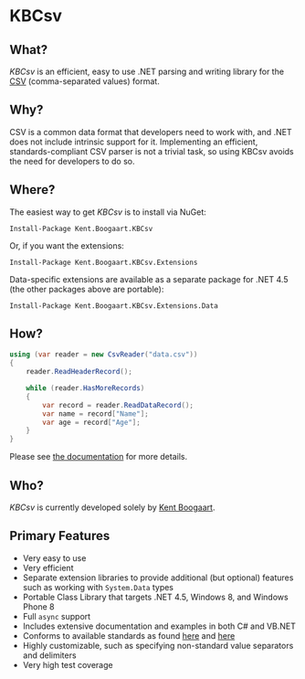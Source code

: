 # KBCsv

## What?

*KBCsv* is an efficient, easy to use .NET parsing and writing library for the [CSV](http://en.wikipedia.org/wiki/Comma-separated_values) (comma-separated values) format.

## Why?

CSV is a common data format that developers need to work with, and .NET does not include intrinsic support for it. Implementing an efficient, standards-compliant CSV parser is not a trivial task, so using KBCsv avoids the need for developers to do so.

## Where?

The easiest way to get *KBCsv* is to install via NuGet:

```
Install-Package Kent.Boogaart.KBCsv
```

Or, if you want the extensions:

```
Install-Package Kent.Boogaart.KBCsv.Extensions
```

Data-specific extensions are available as a separate package for .NET 4.5 (the other packages above are portable):

```
Install-Package Kent.Boogaart.KBCsv.Extensions.Data
```

## How?

```C#
using (var reader = new CsvReader("data.csv"))
{
    reader.ReadHeaderRecord();

    while (reader.HasMoreRecords)
    {
        var record = reader.ReadDataRecord();
        var name = record["Name"];
        var age = record["Age"];
    }
}
```

Please see [the documentation](Doc/overview.md) for more details.

## Who?

*KBCsv* is currently developed solely by [Kent Boogaart](http://kent-boogaart.com/).

## Primary Features

* Very easy to use
* Very efficient
* Separate extension libraries to provide additional (but optional) features such as working with `System.Data` types
* Portable Class Library that targets .NET 4.5, Windows 8, and Windows Phone 8
* Full `async` support
* Includes extensive documentation and examples in both C# and VB.NET
* Conforms to available standards as found [here](http://www.ietf.org/rfc/rfc4180.txt) and [here](http://www.creativyst.com/Doc/Articles/CSV/CSV01.htm)
* Highly customizable, such as specifying non-standard value separators and delimiters
* Very high test coverage